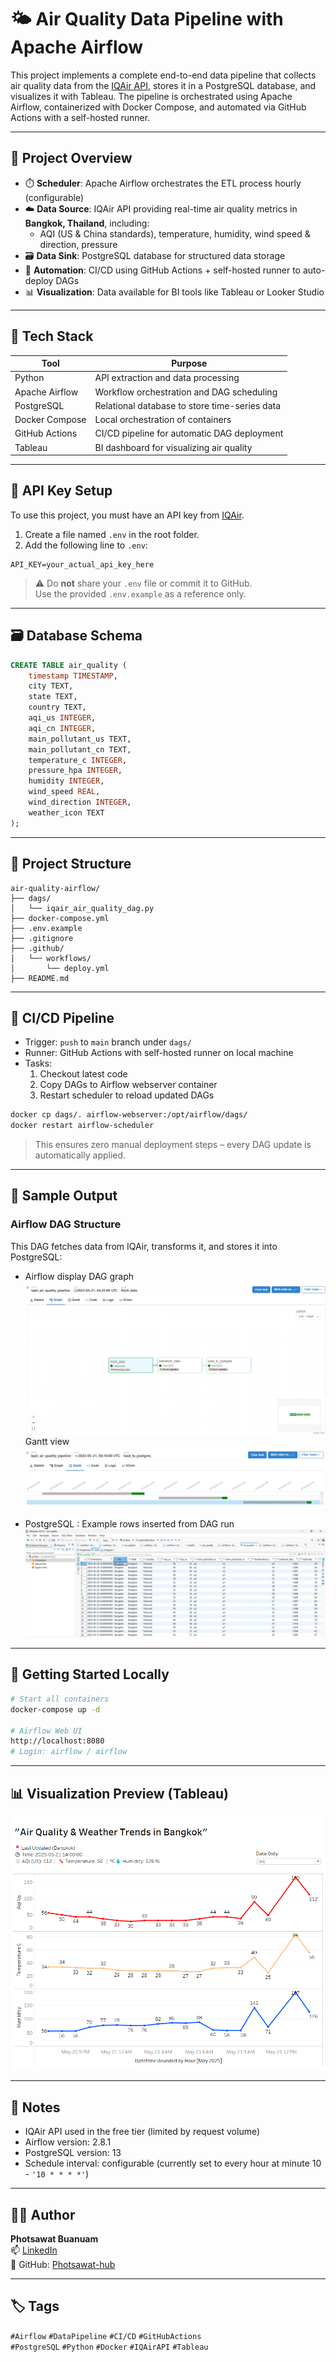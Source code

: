 # 🌤️ Air Quality Data Pipeline with Apache Airflow

This project implements a complete end-to-end data pipeline that collects air quality data from the [IQAir API](https://www.iqair.com/), stores it in a PostgreSQL database, and visualizes it with Tableau. The pipeline is orchestrated using Apache Airflow, containerized with Docker Compose, and automated via GitHub Actions with a self-hosted runner.

---

## 🚀 Project Overview

- ⏱️ **Scheduler**: Apache Airflow orchestrates the ETL process hourly (configurable)
- ☁️ **Data Source**: IQAir API providing real-time air quality metrics in **Bangkok, Thailand**, including:
  - AQI (US & China standards), temperature, humidity, wind speed & direction, pressure
- 🗃️ **Data Sink**: PostgreSQL database for structured data storage
- 🔁 **Automation**: CI/CD using GitHub Actions + self-hosted runner to auto-deploy DAGs
- 📊 **Visualization**: Data available for BI tools like Tableau or Looker Studio

---

## 🧰 Tech Stack

| Tool               | Purpose                                      |
|--------------------|----------------------------------------------|
| Python             | API extraction and data processing           |
| Apache Airflow     | Workflow orchestration and DAG scheduling    |
| PostgreSQL         | Relational database to store time-series data|
| Docker Compose     | Local orchestration of containers            |
| GitHub Actions     | CI/CD pipeline for automatic DAG deployment  |
| Tableau            | BI dashboard for visualizing air quality     |

---

## 🔐 API Key Setup

To use this project, you must have an API key from [IQAir](https://www.iqair.com/air-pollution-data-api).

1. Create a file named `.env` in the root folder.
2. Add the following line to `.env`:

```
API_KEY=your_actual_api_key_here
```

> ⚠️ Do **not** share your `.env` file or commit it to GitHub.  
> Use the provided `.env.example` as a reference only.

---

## 🗃️ Database Schema

```sql
CREATE TABLE air_quality (
    timestamp TIMESTAMP,
    city TEXT,
    state TEXT,
    country TEXT,
    aqi_us INTEGER,
    aqi_cn INTEGER,
    main_pollutant_us TEXT,
    main_pollutant_cn TEXT,
    temperature_c INTEGER,
    pressure_hpa INTEGER,
    humidity INTEGER,
    wind_speed REAL,
    wind_direction INTEGER,
    weather_icon TEXT
);
```

---

## 📂 Project Structure

```
air-quality-airflow/
├── dags/
│   └── iqair_air_quality_dag.py
├── docker-compose.yml
├── .env.example
├── .gitignore
├── .github/
│   └── workflows/
│       └── deploy.yml
├── README.md
```

---

## 🔁 CI/CD Pipeline

- Trigger: `push` to `main` branch under `dags/`
- Runner: GitHub Actions with self-hosted runner on local machine
- Tasks:
  1. Checkout latest code
  2. Copy DAGs to Airflow webserver container
  3. Restart scheduler to reload updated DAGs

```bash
docker cp dags/. airflow-webserver:/opt/airflow/dags/
docker restart airflow-scheduler
```

> This ensures zero manual deployment steps – every DAG update is automatically applied.

---

## 📸 Sample Output

### Airflow DAG Structure

This DAG fetches data from IQAir, transforms it, and stores it into PostgreSQL:

- Airflow display 
DAG graph
![DAG Graph](images/DAG-graph.png)
Gantt view
![DAG Screenshot](images/DAG-gantt.png)

- PostgreSQL : Example rows inserted from DAG run
![DAG PostgreSQL](images/PostgreSQL.png)

---

## 🚀 Getting Started Locally

```bash
# Start all containers
docker-compose up -d

# Airflow Web UI
http://localhost:8080
# Login: airflow / airflow
```

---

## 📊 Visualization Preview (Tableau)

![Dashboard Preview](images/Air-quality-Airflow-Tableau.png)

---

## 📌 Notes

- IQAir API used in the free tier (limited by request volume)
- Airflow version: 2.8.1
- PostgreSQL version: 13
- Schedule interval: configurable (currently set to every hour at minute 10 - `'10 * * * *'`)

---

## 🧑‍💻 Author

**Photsawat Buanuam**  
📫 [LinkedIn](https://www.linkedin.com/in/photsawat-buanuam-85a7952a3/)  
📁 GitHub: [Photsawat-hub](https://github.com/Photsawat-hub)

---

## 🏷️ Tags

`#Airflow` `#DataPipeline` `#CI/CD` `#GitHubActions`  
`#PostgreSQL` `#Python` `#Docker` `#IQAirAPI` `#Tableau`